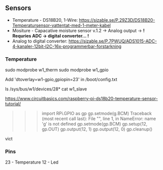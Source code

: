 ## Sensors
- Temperature - DS18B20, 1-Wire: https://sizable.se/P.29Z3D/DS18B20-Temperatursensor-vattentat-med-1-meter-kabel 
- Mositure - Capacative moisture sensor v.1.2 -> Analog output -> **! Requries ADC -> digital converter... !**
- Analog to digital converter: https://sizable.se/P.7PWUQ/ADS1015-ADC-4-kanaler-12bit-I2C-16x-programmerbar-forstarkning


### Temperature
sudo modprobe w1_therm
sudo modprobe w1_gpio

Add 'dtoverlay=w1-gpio,gpiopin=23' in /boot/config.txt


ls /sys/bus/w1/devices/28*
cat w1_slave

https://www.circuitbasics.com/raspberry-pi-ds18b20-temperature-sensor-tutorial/


>>> import RPi.GPIO as gp 
>>> gp.setmode(g.BCM)
Traceback (most recent call last):
  File "<stdin>", line 1, in <module>
NameError: name 'g' is not defined
>>> gp.setmode(gp.BCM)
>>> gp.setup(12, gp.OUT)
>>> gp.output(12, 1)
>>> gp.output(12, 0)
>>> gp.cleanup()
>>> 
vict

### Pins
23 - Temperature
12 - Led
